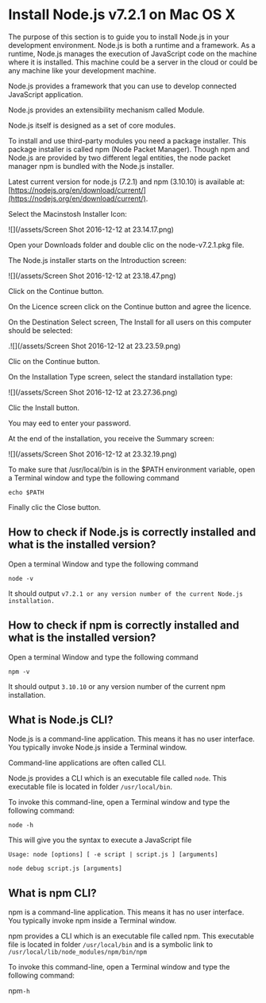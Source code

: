 # Install Node.js v7.2.1 on Mac OS X

The purpose of this section is to guide you to install Node.js in your development environment. Node.js is both a runtime and a framework. As a runtime, Node.js manages the execution of JavaScript code on the machine where it is installed. This machine could be a server in the cloud or could be any machine like your development machine.

Node.js provides a framework that you can use to develop connected JavaScript application.

Node.js provides an extensibility mechanism called Module.

Node.js itself is designed as a set of core modules.

To install and use third-party modules you need a package installer. This package installer is called npm \(Node Packet Manager\). Though npm and Node.js are provided by two different legal entities, the node packet manager npm is bundled with the Node.js installer.

Latest current version for node.js \(7.2.1\) and npm \(3.10.10\) is available at: [https://nodejs.org/en/download/current/](https://nodejs.org/en/download/current/).

Select the Macinstosh Installer Icon:

![](/assets/Screen Shot 2016-12-12 at 23.14.17.png)

Open your Downloads folder and double clic on the node-v7.2.1.pkg file.

The Node.js installer starts on the Introduction screen:

![](/assets/Screen Shot 2016-12-12 at 23.18.47.png)

Click on the Continue button.

On the Licence screen click on the Continue button and agree the licence.

On the Destination Select screen, The Install for all users on this computer should be selected:

.![](/assets/Screen Shot 2016-12-12 at 23.23.59.png)

Clic on the Continue button.

On the Installation Type screen, select the standard installation type:

![](/assets/Screen Shot 2016-12-12 at 23.27.36.png)

Clic the Install button.

You may eed to enter your password.

At the end of the installation, you receive the Summary screen:

![](/assets/Screen Shot 2016-12-12 at 23.32.19.png)

To make sure that /usr/local/bin is in the $PATH environment variable, open a Terminal window and type the following command

`echo $PATH`

Finally clic the Close button.

## How to check if Node.js is correctly installed and what is the installed version?

Open a terminal Window and type the following command

`node -v`

It should output `v7.2.1 or any version number of the current Node.js installation.`

## How to check if npm is correctly installed and what is the installed version?

Open a terminal Window and type the following command

`npm -v`

It should output `3.10.10` or any version number of the current npm installation.

## What is Node.js CLI?

Node.js is a command-line application. This means it has no user interface. You typically invoke Node.js inside a Terminal window.

Command-line applications are often called CLI.

Node.js provides a CLI which is an executable file called `node`. This executable file is located in folder `/usr/local/bin`.

To invoke this command-line, open a Terminal window and type the following command:

`node -h`

This will give you the syntax to execute a JavaScript file

```
Usage: node [options] [ -e script | script.js ] [arguments]

node debug script.js [arguments]
```

## What is npm CLI?

npm is a command-line application. This means it has no user interface. You typically invoke npm inside a Terminal window.

npm provides a CLI which is an executable file called npm. This executable file is located in folder `/usr/local/bin` and is a symbolic link to `/usr/local/lib/node_modules/npm/bin/npm`

To invoke this command-line, open a Terminal window and type the following command:

npm`-h`

  


